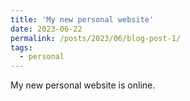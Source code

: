 ```yaml
---
title: 'My new personal website'
date: 2023-06-22
permalink: /posts/2023/06/blog-post-1/
tags:
  - personal
---
```


My new personal website is online.
